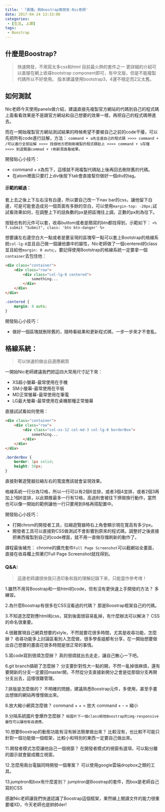```yaml
---
title: '「直播」與Boostrap做朋友-Nic老師'
date: 2017-04-24 13:33:00
categories:
 - [生活, 上課]
tags:
 - Boostrap
---
```

## 什麼是Boostrap?
>快速開發，不用寫太多css和html
>目前最火熱的套件之一
更詳細的介紹可以直接在網上收尋bootstrap component即可，有中文版，但是不能複製代碼所以不好使用。
版本建議使用bootstrap3，4還不穩定而2又太舊。

## 如何測試
Nic老師今天使用panels做介紹，建議直接先複製官方網站的代碼到自己的程式碼上面看看效果是不是跟官方網站和自己想要的效果一樣，再把自己的程式碼帶進去。

而在一開始複製官方網站測試結果的時候希望不要被自己之前的code干擾，可以先把所有code進行註解，方法：
`command + a先全選自己的程式碼 >>>> command + /可以進行全部註解 >>>> 找個地方把剛剛複製的程式碼貼上 >>>> command + s存擋 >>>> 到遊覽器commad + r刷新頁面看結果。 `

開發貼心小技巧：
- command + x為剪下，這樣就不用複製代碼貼上後再回去刪除舊的代碼。
- 在atom裡面只要打上div後按下tab會直接幫你做好一個div的tag。

#### 示範的經過：
套上去之後上下左右沒有白邊，所以要自己改一下nav bar的css，讓他留下白邊，可是可能會造成另一個頁面有多餘的空白，可以使用`margin-top: -20px;`試試看效果如何，在調整上下的話負數的px是把區塊往上調，正數的px則為往下。

按鈕也有的元件可以套，收尋buttom或者是簡寫的btn都找得到，示範如下：
`<% f.submit "Submit", class: 'btn btn-danger' %>`

想要讓左右邊空白大一點或者是要呈現的區塊窄一點可以套上Bootstrap的格線系統`col-lg-8`並且自己做一個讓他置中的屬性，Nic老師做了一個centered的class並且給他`margin: 0 auto`;，要記得使用Bootstrap的格線系統一定要拿一個`container`去包住他：

```html index.html
<div class="container">
	<div class="row">
		<div class="col-lg-8 centered">
			something...
		</div>
	</div>
</div>
```
```css style.css
.centered {
    margin: 0 auto;
}
```

開發貼心小技巧：
- 做好一個區塊就刪除舊的，隨時看結果和更新程式碼，一步一步來才不會亂。

## 格線系統：
>可以快速的做出自適應網頁

一開始Nic老師建議我們把這四大常用尺寸記下來：
- XS超小螢幕-最常使用在手機
- SM小螢幕-最常使用在平板
- MD正常螢幕-最常使用在筆電
- LG最大螢幕-最常使用在桌機那種正常螢幕

直接試試看如何使用：
```html index.html
<div class="container">
	<div class="row">
		<div class="col-xs-12 col-md-3 col-lg-8 borderBox">
			something...
		</div>
	</div>
</div>
```
```css style.css
.borderBox {
    border: 1px solid;
    height: 50px;
}
```
直接對著遊覽器拉縮左右的寬度應該就會呈現效果。

格線系統一行分為12格，所以一行可以有2個6並排，或者3個4並排，或者2個3再加上1個6並排，以此類推最多一行有12格，高過則會被往下擠做換行動作，當然也可以像一開始的範例讓他一行只要用到8格再搭配置中。

開發貼心小技巧：
- 打開chrom的開發者工具，拉縮遊覽器時右上角會顯示現在寬高有多少px。
- 開發者工具可以直接對CSS做測試不會影響到原來的程式碼，調整好之後直接把東西複製到自己的code裡面，就不用一直做存擋刷新的動作了。

課程最後補充：
chrome的擴充套件`Full Page Screenshot`可以截網站全畫面，直接在收尋欄上照著打Full Page Screenshot就找得到。

### Q&A:
>這邊老師講很快我只憑印象和我的理解記錄下來，只能當作參考唷！

1.雖然不用背Boostrap和一些html的code，但有沒有更快速上手開發的方法？
    多練習。

2.為什麼Boostrap有很多在CSS沒看過的代碼？
    那是Boostrap框架自己的代碼。

3.不知道怎麼對應html和css，寫到後面很容易亂掉，有什麼辦法可以解決？
    CSS的命名很重要。

4.很難實現自己網頁想要的style，不然就要花很多時間，尤其是收尋功能，怎麼辦？
    收尋功能多上討論區看別人怎麼做，很多學長姐都有分享，在一開始想要做出自己想要的畫面花很多時間是很正常的事情。

5.寫code寫到很煩怎麼辦？
    真的很煩就出去走走，讓自己散心一下吧。

6.git branch搞砸了怎麼辦？
    分支要針對性大一點的開，不然一亂掉很麻煩，還有要開新的分支一定要回master開，不然從分支直接新開分之會是從那個分支再開分支出去，這樣很難管理。

7.排版是怎麼做的？
    不明確的問題，建議熟悉Boostrap元件，多使用，甚至手畫出想做的網站再慢慢做出來。

8.放大縮小網頁怎麼做？
    command + + = 放大
    command + - = 縮小

9.分隔系統圖片會爆炸怎麼辦？
    `給圖片下一個class給他Boostrap的img-responsive屬性可以讓他有自適應。`

10.想要Boostrap的動態功能有沒有辦法簡單做出來？
    比較沒有，也比較不可能只針對一個功能做一個框架，比較小和特別的東西一定要自己做出來。

11.開發者模式怎麼讓他自己一個視窗？
    在開發者模式的視窗有選項，可以點分離的圖示就會變成獨立視窗。

12.怎麼用兩台電腦同時開發一個專案？
    可以使用google雲端dropbox之類的工具。

13.jumptron和box有什麼差別？
    jumptron是Boostrap的套件，而box是老師自己寫的CSS

感謝Nic老師讓我們快速認識了Boostrap這個框架，果然線上閱讀文件的能力很重要嗄XD，今天老師也是帥帥der!
